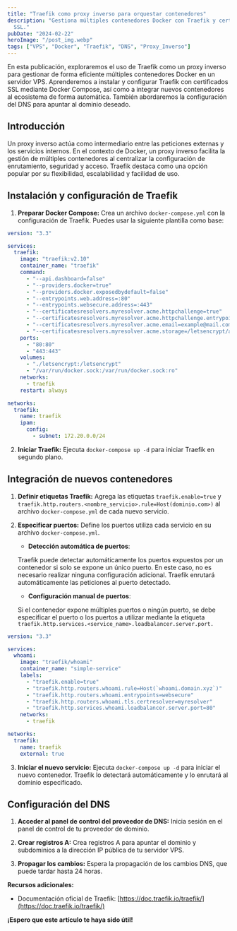 ```yaml
---
title: "Traefik como proxy inverso para orquestar contenedores"
description: "Gestiona múltiples contenedores Docker con Traefik y certificados
  SSL."
pubDate: "2024-02-22"
heroImage: "/post_img.webp"
tags: ["VPS", "Docker", "Traefik", "DNS", "Proxy_Inverso"]
---
```


En esta publicación, exploraremos el uso de Traefik como un proxy inverso para
gestionar de forma eficiente múltiples contenedores Docker en un servidor VPS.
Aprenderemos a instalar y configurar Traefik con certificados SSL mediante
Docker Compose, así como a integrar nuevos contenedores al ecosistema de forma
automática. También abordaremos la configuración del DNS para apuntar al
dominio deseado.

## Introducción

Un proxy inverso actúa como intermediario entre las peticiones externas y los
servicios internos. En el contexto de Docker, un proxy inverso facilita la
gestión de múltiples contenedores al centralizar la configuración de
enrutamiento, seguridad y acceso. Traefik destaca como una opción popular por su
flexibilidad, escalabilidad y facilidad de uso.

## Instalación y configuración de Traefik

1. **Preparar Docker Compose:** Crea un archivo `docker-compose.yml` con la
   configuración de Traefik. Puedes usar la siguiente plantilla como base:

```yml
version: "3.3"

services:
  traefik:
    image: "traefik:v2.10"
    container_name: "traefik"
    command:
      - "--api.dashboard=false"
      - "--providers.docker=true"
      - "--providers.docker.exposedbydefault=false"
      - "--entrypoints.web.address=:80"
      - "--entrypoints.websecure.address=:443"
      - "--certificatesresolvers.myresolver.acme.httpchallenge=true"
      - "--certificatesresolvers.myresolver.acme.httpchallenge.entrypoint=web"
      - "--certificatesresolvers.myresolver.acme.email=example@mail.com"
      - "--certificatesresolvers.myresolver.acme.storage=/letsencrypt/acme.json"
    ports:
      - "80:80"
      - "443:443"
    volumes:
      - "./letsencrypt:/letsencrypt"
      - "/var/run/docker.sock:/var/run/docker.sock:ro"
    networks:
      - traefik
    restart: always

networks:
  traefik:
    name: traefik
    ipam:
      config:
        - subnet: 172.20.0.0/24
```

2. **Iniciar Traefik:** Ejecuta `docker-compose up -d` para iniciar Traefik en
   segundo plano.

## Integración de nuevos contenedores

1. **Definir etiquetas Traefik:** Agrega las etiquetas `traefik.enable=true` y
   `traefik.http.routers.<nombre_servicio>.rule=Host(dominio.com>)` al archivo
   `docker-compose.yml` de cada nuevo servicio.

2. **Especificar puertos:** Define los puertos utiliza cada servicio en su
   archivo `docker-compose.yml`.

   - **Detección automática de puertos**:

   Traefik puede detectar automáticamente los puertos expuestos por un
   contenedor si solo se expone un único puerto. En este caso, no es necesario
   realizar ninguna configuración adicional. Traefik enrutará automáticamente
   las peticiones al puerto detectado.

   - **Configuración manual de puertos**:

   Si el contenedor expone múltiples puertos o ningún puerto, se debe
   especificar el puerto o los puertos a utilizar mediante la etiqueta
   `traefik.http.services.<service_name>.loadbalancer.server.port.`

```yml
version: "3.3"

services:
  whoami:
    image: "traefik/whoami"
    container_name: "simple-service"
    labels:
      - "traefik.enable=true"
      - "traefik.http.routers.whoami.rule=Host(`whoami.domain.xyz`)"
      - "traefik.http.routers.whoami.entrypoints=websecure"
      - "traefik.http.routers.whoami.tls.certresolver=myresolver"
      - "traefik.http.services.whoami.loadbalancer.server.port=80"
    networks:
      - traefik

networks:
  traefik:
    name: traefik
    external: true
```

3. **Iniciar el nuevo servicio:** Ejecuta `docker-compose up -d` para iniciar
   el nuevo contenedor. Traefik lo detectará automáticamente y lo enrutará al
   dominio especificado.

## Configuración del DNS

1. **Acceder al panel de control del proveedor de DNS:** Inicia sesión en el
   panel de control de tu proveedor de dominio.

2. **Crear registros A:** Crea registros A para apuntar el dominio y
   subdominios a la dirección IP pública de tu servidor VPS.

3. **Propagar los cambios:** Espera la propagación de los cambios DNS, que puede
   tardar hasta 24 horas.

**Recursos adicionales:**

- Documentación oficial de Traefik:
  [https://doc.traefik.io/traefik/](https://doc.traefik.io/traefik/)

**¡Espero que este artículo te haya sido útil!**
